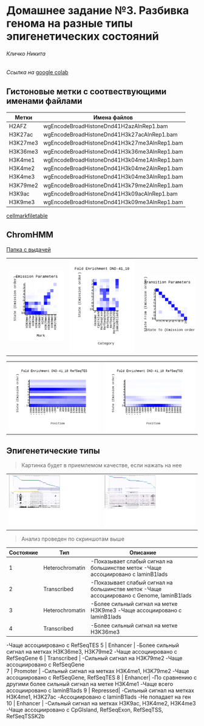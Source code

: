 # Домашнее задание №3. Разбивка генома на разные типы эпигенетических состояний 

###### Кличко Никита 

*Ссылка на* [google colab](https://colab.research.google.com/drive/1v-smd_Yokef_HCCvBledz4dR8qOCRzhs?usp=sharing) 

## Гистоновые метки с соотвествующими именами файлами
| Метки| Имена файлов | 
--- | ---  
H2AFZ | wgEncodeBroadHistoneDnd41H2azAlnRep1.bam | 
H3K27ac | wgEncodeBroadHistoneDnd41H3k27acAlnRep1.bam | 
H3K27me3 | wgEncodeBroadHistoneDnd41H3k27me3AlnRep1.bam | 
H3K36me3 | wgEncodeBroadHistoneDnd41H3k36me3AlnRep1.bam | 
H3K4me1 | wgEncodeBroadHistoneDnd41H3k04me1AlnRep1.bam | 
H3K4me2 | wgEncodeBroadHistoneDnd41H3k04me2AlnRep1.bam | 
H3K4me3 | wgEncodeBroadHistoneDnd41H3k04me3AlnRep1.bam | 
H3K79me2 | wgEncodeBroadHistoneDnd41H3k79me2AlnRep1.bam | 
H3K9ac | wgEncodeBroadHistoneDnd41H3k09acAlnRep1.bam | 
H3K9me3 | wgEncodeBroadHistoneDnd41H3k09me3AlnRep1.bam | 

[cellmarkfiletable]( https://github.com/NikitaKlichko/hse_hw3_chromhmm/blob/main/cellmarkfiletable.txt) 

## ChromHMM

[Папка с выдачей]( https://github.com/NikitaKlichko/hse_hw3_chromhmm/tree/main/Learn_chromhmm) 

| | | | 
--- | --- | --- 
![](https://github.com/NikitaKlichko/hse_hw3_chromhmm/blob/main/Learn_chromhmm/emissions_10.png) | ![](https://github.com/NikitaKlichko/hse_hw3_chromhmm/blob/main/Learn_chromhmm/DND-41_10_overlap.png)| ![](https://github.com/NikitaKlichko/hse_hw3_chromhmm/blob/main/Learn_chromhmm/transitions_10.png) | 

| | | 
--- | ---
![](https://github.com/NikitaKlichko/hse_hw3_chromhmm/blob/main/Learn_chromhmm/DND-41_10_RefSeqTES_neighborhood.png) | ![](https://github.com/NikitaKlichko/hse_hw3_chromhmm/blob/main/Learn_chromhmm/DND-41_10_RefSeqTSS_neighborhood.png) | 

## Эпигенетические типы 

>Картинка будет в приемлемом качестве, если нажать на нее 

| | | 
--- | --- 
| ![](https://github.com/NikitaKlichko/hse_hw3_chromhmm/blob/main/imgs/1.png) |![](https://github.com/NikitaKlichko/hse_hw3_chromhmm/blob/main/imgs/2.png) | 

>Анализ проведен по скриншотам выше 

| Состояние | Тип | Описание | 
--- | --- | --- 
1 | Heterochromatin | -Показывает слабый сигнал на большинстве меток  -Чаще ассоциировано с laminB1lads
2 | Transcribed | -Показывает слабый сигнал на большинстве меток  -Чаще ассоциировано с Genome, laminB1lads 
3 |Heterochromatin | -Более сильный сигнал на метке H3K9me3  -Чаще ассоциировано с laminB1lads
4 | Transcribed| -Более сильный сигнал на метке H3K36me3 
-Чаще ассоциировано с RefSeqTES
5 | Enhancer | -Более сильный сигнал на метках H3K36me3, H3K79me2  -Чаще ассоциировано с RefSeqGene
6 | Transcribed | -Cильный сигнал на H3K79me2  -Чаще ассоциировано с RefSeqGene  
7 | Promoter | -Сильный сигнал на метках H3K4me1, H3K79me2  -Чаще ассоциировано с RefSeqGene, RefSeqTES
8 | Enhancer| -По сравнению с другими более сильный сигнал на метке H3K4me1  -Чаще всего ассоциировано с laminB1lads 
9 | Repressed| -Сильный сигнал на метках H3K4me1, H3K27ac -Ассоциировано с laminB1lads -Не попадает на ген 
10 | Enhancer | -Cильный сигнал на метках H3K9ac, H3K4me2, H3K4me3  -Чаще ассоциировано с CpGIsland, RefSeqExon, RefSeqTSS, RefSeqTSSK2b  



